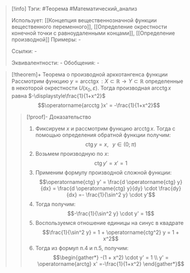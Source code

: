 > [!info]
> Тэги: #Теорема #Математический_анализ   
> 
> Использует: [[Концепция вещественнозначной функции вещественного переменного]], [[Определение окрестности конечной точки с равноудаленными концами]], [[Определение производной]]
> Примеры: *-*
> 
> Ссылки: *-*
> 
> Эквивалентности: *-*
> Обобщения: *-*

> [!theorem]+ Теорема о производной арккотангенса функции 
> Рассмотрим функцию $y = \operatorname{arcctg x}:X \subset \mathbb{R}\rightarrow Y \subset \mathbb{R}$ определенные в некоторой окрестности $U(x_0, \varepsilon)$. Тогда производная $\operatorname{arcctg }x$ равна $-\displaystyle\frac{1}{1+x^2}$ $$\operatorname{arcctg }x' =  -\frac{1}{1+x^2}$$
> > [!proof]- Доказательство
> > 1. Фиксируем $x$ и рассмотрим функцию $\operatorname{arcctg }x$. Тогда с помощью определения обратной функции получим: $$\operatorname {ctg} y = x, \;\;\; y \in \left(0; \pi\right)$$
> > 2. Возьмем производную по $x$: $$\operatorname{ctg} y' = x' = 1$$
> > 3. Применим формулу производной сложной функции: $$\operatorname{ctg} y' = \frac{d \operatorname{ctg} y}{dx} = \frac{d \operatorname{ctg} y}{dy} \cdot \frac{dy}{dx} =- \frac{1}{\sin^2 y} \cdot y'$$
> > 4. Тогда получим: $$-\frac{1}{\sin^2 y} \cdot y' = 1$$
> > 5. Воспользуемся отношение единицы на синус в квадрате $$\frac{1}{\sin^2 y} = 1 + \operatorname{ctg^2} y = 1 + x^2$$ 
> > 6. Тогда из формул п.4 и п.5, получим: $$\begin{gather*} -(1 + x^2) \cdot y' = 1 \\ y' = \operatorname{arctg} x' =-\frac{1}{1+x^2} \end{gather*}$$
